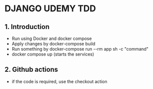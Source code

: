 # DJANGO UDEMY TDD

## 1. Introduction

- Run using Docker and docker compose
- Apply changes by docker-compose build
- Run something by docker-compose run --rm app sh -c "command"
- docker compose up (starts the services)

## 2. Github actions

- if the code is required, use the checkout action
  
